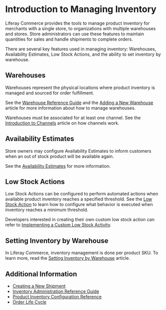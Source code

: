 # Introduction to Managing Inventory

Liferay Commerce provides the tools to manage product inventory for merchants with a single store, to organizations with multiple warehouses and stores. Store administrators can use these features to maintain quantities for sales and handle shipments to complete orders.

There are several key features used in managing inventory: Warehouses, Availability Estimates, Low Stock Actions, and the ability to set inventory by warehouse.

## Warehouses

Warehouses represent the physical locations where product inventory is managed and sourced for order fulfillment.

See the [Warehouse Reference Guide](./warehouse-reference-guide.md) and the [Adding a New Warehouse](./adding-a-new-warehouse.md) article for more information about how to manage warehouses.

Warehouses must be associated for at least one channel. See the [Introduction to Channels](../creating-and-managing-products/channels/introduction-to-channels.md) article on how channels work.

## Availability Estimates

Store owners may configure Availability Estimates to inform customers when an out of stock product will be available again.

See the [Availability Estimates](./availability-estimates.md) for more information.

## Low Stock Actions

Low Stock Actions can be configured to perform automated actions when available product inventory reaches a specified threshold. See the [Low Stock Action](./low-stock-action.md) to learn how to configure what behavior is executed when inventory reaches a minimum threshold.

Developers interested in creating their own custom low stock action can refer to [Implementing a Custom Low Stock Activity](../../developer-guide/tutorials/implementing-a-custom-low-stock-activity.md).

## Setting Inventory by Warehouse

In Liferay Commerce, inventory management is done per product SKU. To learn more, read the [Setting Inventory by Warehouse](./setting-inventory-by-warehouse.md) article.

## Additional Information

* [Creating a New Shipment](../../orders-and-fulfillment/shipments/creating-a-shipment.md)
* [Inventory Administration Reference Guide](./inventory-administration-reference-guide.md)
* [Product Inventory Configuration Reference](./product-inventory-configuration-reference.md)
* [Order Life Cycle](../../orders-and-fulfillment/orders/order-life-cycle.md)
